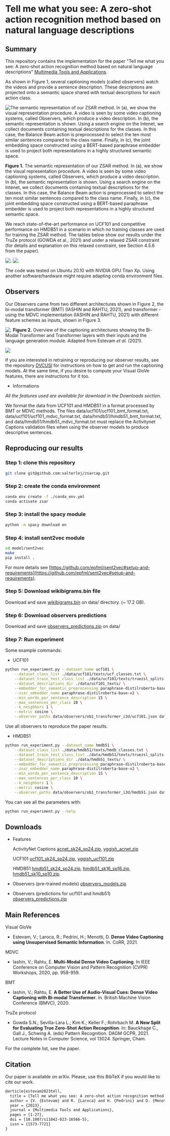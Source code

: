 # **Tell me what you see: A zero-shot action recognition method based on natural language descriptions**

## **Summary**

This repository contains the implementation for the paper "Tell me what you see: A zero-shot action recognition method based on natural language descriptions" [Multimedia Tools and Applications](https://doi.org/10.1007/s11042-023-16566-5).

As shown in Figure 1, several captioning models (called observers) watch the videos and provide a sentence description. These descriptions are projected onto a semantic space shared with textual descriptions for each action class.


![The semantic representation of our ZSAR method. In (a), we show the visual representation procedure. A video is seen by some video captioning systems, called Observers, which produce a video description. In (b), the semantic representation is shown. Using a search engine on the Intenet, we collect documents containing textual descriptions for the classes. In this case, the Balance Beam action is preprocessed to select the ten most similar sentences compared to the class name. Finally, in (c), the joint embedding space constructed using a BERT-based paraphrase embedder is used to project both representations in a highly structured semantic space.](./images/figure1.png)

**Figure 1.** The semantic representation of our ZSAR method. In (a), we show the visual representation procedure. A video is seen by some video captioning systems, called Observers, which produce a video description. In (b), the semantic representation is shown. Using a search engine on the Intenet, we collect documents containing textual descriptions for the classes. In this case, the Balance Beam action is preprocessed to select the ten most similar sentences compared to the class name. Finally, in (c), the joint embedding space constructed using a BERT-based paraphrase embedder is used to project both representations in a highly structured semantic space.

We reach state-of-the-art performance on UCF101 and competitive performance on HMDB51 in a scenario in which no training classes are used for training the ZSAR method. The tables below show our results under the TruZe protocol (GOWDA et al., 2021) and under a relaxed ZSAR constraint (for details and explanation on this relaxed constraint, see Section 4.5.6 from the paper).

![.](./images/table3.png)
![.](./images/table7.png)


The code was tested on Ubuntu 20.10 with NVIDIA GPU Titan Xp. Using another software/hardware might require adapting conda environment files.


## **Observers**

Our Observers came from two different architectures shown in Figure 2, the bi-modal transformer (BMT) (IASHIN and RAHTU, 2021), and transformer - using the MDVC implementation (IASHIN and RAHTU, 2021) with different feature schemes as inputs, shown in Figure 3.


![.](./images/figure2.png)
**Figure 2.** Overview of the captioning architectures showing the Bi-Modal Transformer and Transformer layers with their inputs and the language generation module. Adapted from Estevam *et al.* (2021).

![](./images/figure3.png)

If you are interested in retraining or reproducing our observer results, see the repository [DVCUSI](https://github.com/valterlej/dvcusi) for instructions on how to get and run the captioning models. At the same time, if you desire to compute your Visual GloVe features, there are instructions for it too.

+ Informations

*All the features used are available for download in the Downloads section.*

We format the data from UCF101 and HMDB51 in a format processed by BMT or MDVC methods. The files data/ucf101/ucf101_bmt_format.txt, data/ucf101/ucf101_mdvc_format.txt, data/hmdb51/hmdb51_bmt_format.txt, and data/hmdb51/hmdb51_mdvc_format.txt must replace the Activitynet Captions validation files when using the observer models to produce descriptive sentences.


## Reproducing our results

### Step 1: clone this repository

```bash
git clone git@github.com:valterlej/zsarcap.git
```

### Step 2: create the conda environment

```bash
conda env create -f ./conda_env.yml
conda activate zsar
```

### Step 3: install the spacy module

```bash
python -m spacy download en
```

### Step 4: install sent2vec module

```bash
cd model/sent2vec
make
pip install .
```

For more details see [https://github.com/epfml/sent2vec#setup-and-requirements](https://github.com/epfml/sent2vec#setup-and-requirements).

### Step 5: Download wikibigrams.bin file

Download and save [wikibigrams.bin](https://1drv.ms/u/s!Atd3eVywQZMJgxxSzJTJH7KKPAba?e=KTDDkw) on data/ directory. (~ 17.2 GB).


### Step 6: Download observers predictions

Download and save [observers_predictions.zip](https://1drv.ms/u/s!Atd3eVywQZMJgwskSqSeyLAp-TWk?e=atR1dz) on data/


### Step 7: Run experiment

Some example commands:

- UCF101
```bash
python run_experiment.py --dataset_name ucf101 \
    --dataset_class_list ./data/ucf101/texts/ucf_classes.txt \
    --dataset_train_test_class_list ./data/ucf101/texts/truezsl_splits.json \
    --dataset_descriptions_dir ./data/ucf101_texts/ \
    --embedder_for_semantic_preprocessing paraphrase-distilroberta-base-v2 \
    --zsar_embedder_name paraphrase-distilroberta-base-v2 \
    --min_words_per_sentence_description 15 \
    --max_sentences_per_class 10 \
    --k_neighbors 1 \
    --metric cosine \
    --observer_paths data/observers/ob1_transformer_i3d/ucf101.json data/observers/ob2_bmt_i3d_vggish/ucf101.json data/observers/ob3_transformer_i3dvisglove/ucf101.json
```

Use all observers to reproduce the paper results.


- HMDB51
```bash
python run_experiment.py --dataset_name hmdb51 \
    --dataset_class_list ./data/hmdb51/texts/hmdb_classes.txt \
    --dataset_train_test_class_list ./data/hmdb51/texts/truezsl_splits.json \
    --dataset_descriptions_dir ./data/hmdb51_texts/ \
    --embedder_for_semantic_preprocessing paraphrase-distilroberta-base-v2 \
    --zsar_embedder_name paraphrase-distilroberta-base-v2 \
    --min_words_per_sentence_description 15 \
    --max_sentences_per_class 10 \
    --k_neighbors 1 \
    --metric cosine \
    --observer_paths data/observers/ob1_transformer_i3d/hmdb51.json data/observers/ob1_transformer_i3d/hmdb51_sk16_sp16.json data/observers/ob1_transformer_i3d/hmdb51_sk10_sp10.json
```

You can see all the parameters with:

```bash
python run_experiment.py --help
```


## **Downloads** 

- Features
  
  ActivityNet Captions [acnet_sk24_sp24.zip](https://1drv.ms/u/s!Atd3eVywQZMJgwosUduU8lNKc3fW?e=hTElJU), [vggish_acnet.zip](https://1drv.ms/u/s!Atd3eVywQZMJgx2cYZmIIIIO6lKJ?e=084mlI)
  
  UCF101 [ucf101_sk24_sp24.zip](https://1drv.ms/u/s!Atd3eVywQZMJgwin4kaU9DW9qCCZ?e=L6hI57), [vggish_ucf101.zip](https://1drv.ms/u/s!Atd3eVywQZMJgx6aJrjhQpY4HaON?e=jh52uP)

  HMDB51 [hmdb51_sk24_sp24.zip](https://1drv.ms/u/s!Atd3eVywQZMJgwfw4Mtu0oTAx6ng?e=5ldabW), [hmdb51_sk16_sp16.zip](https://1drv.ms/u/s!Atd3eVywQZMJgwWXdzT6T04caEZH?e=XVbexn), [hmdb51_sk10_sp10.zip](https://1drv.ms/u/s!Atd3eVywQZMJgwQDJNNRZS8GIXQt?e=dheuba).
  
- Observers (pre-trained models) [observers_models.zip](https://1drv.ms/u/s!Atd3eVywQZMJgxu2u38QkaZR1t-I?e=MKtXsH)
- Observers (predictions for ucf101 and hmdb51) [observers_predictions.zip](https://1drv.ms/u/s!Atd3eVywQZMJgwskSqSeyLAp-TWk?e=atR1dz)


## **Main References**

Visual GloVe
- Estevam, V.; Laroca, R.; Pedrini, H.; Menotti, D. **Dense Video Captioning using Unsupervised Semantic Information**. In. CoRR, 2021.

MDVC
- Iashin, V.; Rahtu, E. **Multi-Modal Dense Video Captioning**. In IEEE Conference on Computer Vision and Pattern Recognition (CVPR) Workshops, 2020, pp. 958-959.

BMT
- Iashin, V.; Rahtu, E. **A Better Use of Audio-Visual Cues: Dense Video Captioning with Bi-modal Transformer**. In. British Machine Vision Conference (BMVC), 2020.

TruZe protocol
- Gowda S.N.; Sevilla-Lara L.; Kim K.; Keller F.; Rohrbach M. **A New Split for Evaluating True Zero-Shot Action Recognition**. In: Bauckhage C., Gall J., Schwing A. (eds) Pattern Recognition. DAGM GCPR, 2021. Lecture Notes in Computer Science, vol 13024. Springer, Cham.

For the complete list, see the paper.

## **Citation**

Our paper is available on arXiv. Please, use this BibTeX if you would like to cite our work.

```latex
@article{estevam2023tell,
  title = {Tell me what you see: A zero-shot action recognition method based on natural language descriptions},
  author = {V. {Estevam} and R. {Laroca} and H. {Pedrini} and D. {Menotti}},
  year = {2023},
  journal = {Multimedia Tools and Applications},
  pages = {1-27},
  doi = {10.1007/s11042-023-16566-5},
  issn = {1573-7721}
}
```
